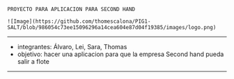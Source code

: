     PROYECTO PARA APLICACION PARA SECOND HAND
    
    ![Image](https://github.com/thomescalona/PIG1-SALT/blob/986054c73ee15096296a14cea604e87d04f19385/images/logo.png)

------------------------------------------------
-    integrantes: Álvaro, Lei, Sara, Thomas
-    objetivo: hacer una aplicacion para que la empresa Second hand pueda salir a flote
------------------------------------------------
